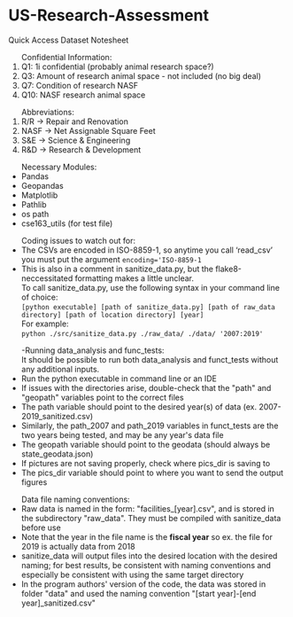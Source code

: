 # US-Research-Assessment
Quick Access Dataset Notesheet
<ol>
Confidential Information:
<li>Q1: 1i confidential (probably animal research space?)</li>
<li>Q3: Amount of research animal space - not included (no big deal)</li>
<li>Q7: Condition of research NASF</li>
<li>Q10: NASF research animal space</li>
</ol>
<ol>
Abbreviations:
<li>R/R -> Repair and Renovation</li>
<li>NASF -> Net Assignable Square Feet</li>
<li>S&E -> Science & Engineering</li>
<li>R&D -> Research & Development</li>
</ol>
<ul>
Necessary Modules:
<li> Pandas</li>
<li> Geopandas</li>
<li> Matplotlib</li>
<li> Pathlib</li>
<li> os path</li>
<li> cse163_utils (for test file)</li>
</ul>
<ul>
Coding issues to watch out for:
<li>The CSVs are encoded in ISO-8859-1, so anytime you call ‘read_csv’ you must put the argument <code>encoding='ISO-8859-1</code></li>
<li>This is also in a comment in sanitize_data.py, but the flake8-neccessitated formatting makes a little unclear.<br />
To call sanitize_data.py, use the following syntax in your command line of choice:<br />
<code>[python executable] [path of sanitize_data.py] [path of raw_data directory] [path of location directory] [year]</code><br />
For example:<br />
<code>python ./src/sanitize_data.py ./raw_data/ ./data/ '2007:2019'</code></li>
</ul>
<ul>
-Running data_analysis and func_tests: <br>
It should be possible to run both data_analysis and funct_tests without any additional inputs.</br></li>
<li>Run the python executable in command line or an IDE</li>
<li>If issues with the directories arise, double-check that the "path" and "geopath" variables point to the correct files</li>
<li>The path variable should point to the desired year(s) of data (ex. 2007-2019_sanitized.csv)</li>
<li>Similarly, the path_2007 and path_2019 variables in funct_tests are the two years being tested, and may be any year's data file</li>
<li>The geopath variable should point to the geodata (should always be state_geodata.json)</li>
<li>If pictures are not saving properly, check where pics_dir is saving to</li>
<li>The pics_dir variable should point to where you want to send the output figures</li>
</ul>
<ul>
Data file naming conventions:
<li>Raw data is named in the form: "facilities_[year].csv", and is stored in the subdirectory "raw_data". They must be compiled with sanitize_data before use</li>
<li>Note that the year in the file name is the <b>fiscal year</b> so ex. the file for 2019 is actually data from 2018</li>
<li>sanitize_data will output files into the desired location with the desired naming; for best results, be consistent with naming conventions and especially be consistent with using the same target directory</li>
<li>In the program authors' version of the code, the data was stored in folder "data" and used the naming convention "[start year]-[end year]_sanitized.csv"</li>
<ul>
